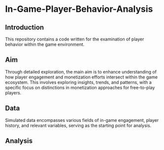 # In-Game-Player-Behavior-Analysis

## Introduction

This repository contains a code written for the examination of player behavior within the game environment. 

## Aim

Through detailed exploration, the main aim is to enhance understanding of how player engagement and monetization efforts intersect within the game ecosystem. This involves exploring insights, trends, and patterns, with a specific focus on distinctions in monetization approaches for free-to-play players.

## Data

Simulated data encompasses various fields of in-game engagement, player history, and relevant variables, serving as the starting point for analysis.

## Analysis
